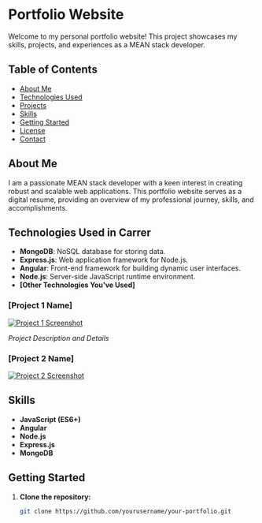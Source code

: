 # Portfolio Website

Welcome to my personal portfolio website! This project showcases my skills, projects, and experiences as a MEAN stack developer.

## Table of Contents

- [About Me](#about-me)
- [Technologies Used](#technologies-used)
- [Projects](#projects)
- [Skills](#skills)
- [Getting Started](#getting-started)
- [License](#license)
- [Contact](#contact)

## About Me

I am a passionate MEAN stack developer with a keen interest in creating robust and scalable web applications. This portfolio website serves as a digital resume, providing an overview of my professional journey, skills, and accomplishments.

## Technologies Used in Carrer

- **MongoDB**: NoSQL database for storing data.
- **Express.js**: Web application framework for Node.js.
- **Angular**: Front-end framework for building dynamic user interfaces.
- **Node.js**: Server-side JavaScript runtime environment.
- **[Other Technologies You've Used]**



### [Project 1 Name]

[![Project 1 Screenshot](screenshots/project1.png)](https://github.com/supersaiyancoder/MeanStack---ChatGPT-/blob/main/README.md)

*Project Description and Details*

### [Project 2 Name]

[![Project 2 Screenshot](screenshots/project2.png)](https://github.com/supersaiyancoder/Portfolio)



## Skills

- **JavaScript (ES6+)**
- **Angular**
- **Node.js**
- **Express.js**
- **MongoDB**



## Getting Started

1. **Clone the repository:**

   ```bash
   git clone https://github.com/yourusername/your-portfolio.git
